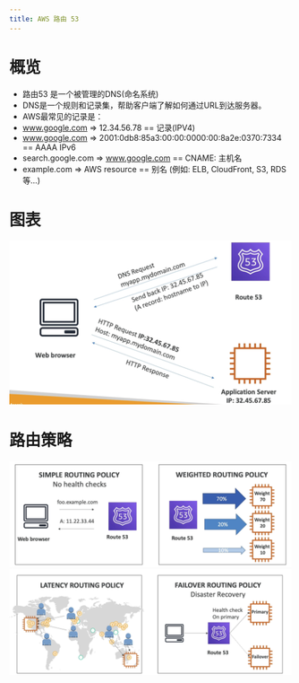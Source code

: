 ```yaml
---
title: AWS 路由 53
---
```


# 概览

- 路由53 是一个被管理的DNS(命名系统)
- DNS是一个规则和记录集，帮助客户端了解如何通过URL到达服务器。
- AWS最常见的记录是：
- www.google.com => 12.34.56.78 == 记录(IPV4)
- www.google.com => 2001:0db8:85a3:00:00:0000:00:8a2e:0370:7334 == AAAA IPv6
- search.google.com => www.google.com == CNAME: 主机名
- example.com => AWS resource == 别名 (例如: ELB, CloudFront, S3, RDS等...)

# 图表

![Route53](./route53-diagram.png)

# 路由策略

![Routing Policies](./route53-policy1.png)
![Routing Policies](./route53-policy2.png)
